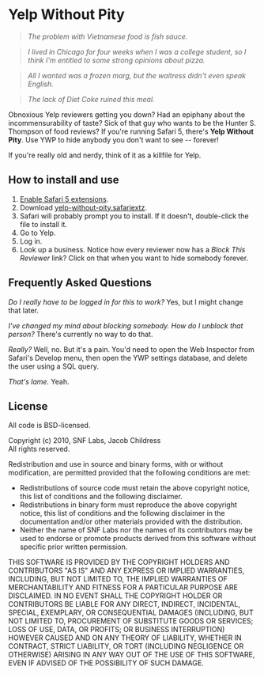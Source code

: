 # Yelp Without Pity #

> _The problem with Vietnamese food is fish sauce._

> _I lived in Chicago for four weeks when I was a college student, so I think I'm entitled to some strong opinions about pizza._

> _All I wanted was a frozen marg, but the waitress didn't even speak English._

> _The lack of Diet Coke ruined this meal._

Obnoxious Yelp reviewers getting you down?  Had an epiphany about the incommensurability of taste?  Sick of that guy who wants to be the Hunter S. Thompson of food reviews?  If you're running Safari 5, there's **Yelp Without Pity**.  Use YWP to hide anybody you don't want to see -- forever!

If you're really old and nerdy, think of it as a killfile for Yelp.

## How to install and use ##

1. [Enable Safari 5 extensions](http://safariextensions.tumblr.com/post/680219521/post-how-to-enable-extensions-06-09-10).
2. Download [yelp-without-pity.safariextz](http://cpl593h.net/safari/yelp-without-pity/yelp-without-pity.safariextz).
3. Safari will probably prompt you to install.  If it doesn't, double-click the file to install it.
4. Go to Yelp.
5. Log in.
6. Look up a business.  Notice how every reviewer now has a _Block This Reviewer_ link?  Click on that when you want to hide somebody forever.

## Frequently Asked Questions ##

_Do I really have to be logged in for this to work?_  Yes, but I might change that later.

_I've changed my mind about blocking somebody. How do I unblock that person?_  There's currently no way to do that.

_Really?_  Well, no.  But it's a pain.  You'd need to open the Web Inspector from Safari's Develop menu, then open the YWP settings database, and delete the user using a SQL query.

_That's lame._  Yeah.

## License ##

All code is BSD-licensed.

Copyright (c) 2010, SNF Labs, Jacob Childress  
All rights reserved.

Redistribution and use in source and binary forms, with or without modification, are permitted provided that the following conditions are met:

* Redistributions of source code must retain the above copyright notice, this list of conditions and the following disclaimer.
* Redistributions in binary form must reproduce the above copyright notice, this list of conditions and the following disclaimer in the documentation and/or other materials provided with the distribution.
* Neither the name of SNF Labs nor the names of its contributors may be used to endorse or promote products derived from this software without specific prior written permission.

THIS SOFTWARE IS PROVIDED BY THE COPYRIGHT HOLDERS AND CONTRIBUTORS "AS IS" AND ANY EXPRESS OR IMPLIED WARRANTIES, INCLUDING, BUT NOT LIMITED TO, THE IMPLIED WARRANTIES OF MERCHANTABILITY AND FITNESS FOR A PARTICULAR PURPOSE ARE DISCLAIMED. IN NO EVENT SHALL THE COPYRIGHT HOLDER OR CONTRIBUTORS BE LIABLE FOR ANY DIRECT, INDIRECT, INCIDENTAL, SPECIAL, EXEMPLARY, OR CONSEQUENTIAL DAMAGES (INCLUDING, BUT NOT LIMITED TO, PROCUREMENT OF SUBSTITUTE GOODS OR SERVICES; LOSS OF USE, DATA, OR PROFITS; OR BUSINESS INTERRUPTION) HOWEVER CAUSED AND ON ANY THEORY OF LIABILITY, WHETHER IN CONTRACT, STRICT LIABILITY, OR TORT (INCLUDING NEGLIGENCE OR OTHERWISE) ARISING IN ANY WAY OUT OF THE USE OF THIS SOFTWARE, EVEN IF ADVISED OF THE POSSIBILITY OF SUCH DAMAGE.
    